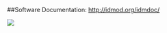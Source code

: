 ##Software Documentation:
    http://idmod.org/idmdoc/

<a href="https://zenhub.com"><img src="https://raw.githubusercontent.com/ZenHubIO/support/master/zenhub-badge.png"></a>
